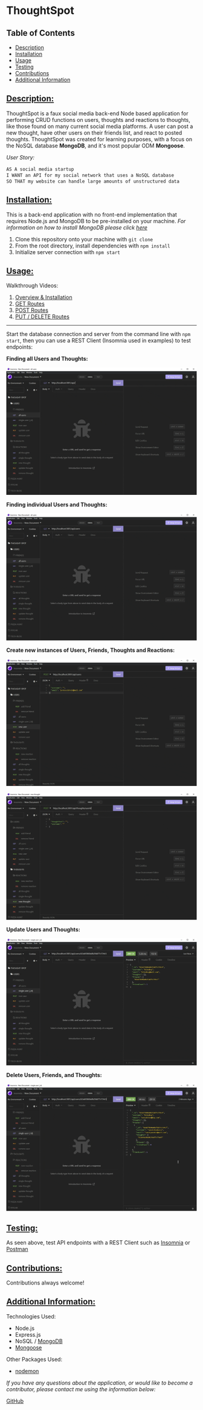 # ThoughtSpot

## Table of Contents

* [Description](#description)
* [Installation](#installation)
* [Usage](#usage)
* [Testing](#testing)
* [Contributions](#contributions)
* [Additional Information](#additional-information)

## [Description:](#table-of-contents)
ThoughtSpot is a faux social media back-end Node based application for performing CRUD functions on users, thoughts and reactions to thoughts, like those found on many current social media platforms. A user can post a new thought, have other users on their friends list, and react to posted thoughts. ThoughtSpot was created for learning purposes, with a focus on the NoSQL database **MongoDB**, and it's most popular ODM **Mongoose**.

_User Story:_
```
AS A social media startup
I WANT an API for my social network that uses a NoSQL database
SO THAT my website can handle large amounts of unstructured data
```


## [Installation:](#table-of-contents)
This is a back-end application with no front-end implementation that requires Node.js and MongoDB to be pre-installed on your machine. *For information on how to install MongoDB please click [here](https://www.mongodb.com/docs/manual/installation/)*

1. Clone this repository onto your machine with `git clone`
2. From the root directory, install dependencies with `npm install`
3. Initialize server connection with `npm start`

## [Usage:](#table-of-contents)
Walkthrough Videos:
1. [Overview & Installation]()
2. [GET Routes]()
3. [POST Routes]()
4. [PUT / DELETE Routes]()

***

Start the database connection and server from the command line with `npm start`, then you can use a REST Client (Insomnia used in examples) to test endpoints:

**Finding all Users and Thoughts:**

![Demo gif of GET all routes](./assets/images/GET%20all%20-%20thoughtspot.gif)

**Finding individual Users and Thoughts:**

![Demo gif of GET single routes](./assets/images/GET%20single%20-%20thoughtspot.gif)

**Create new instances of Users, Friends, Thoughts and Reactions:**

![Demo gif of POST new user and friend routes](./assets/images/POST%20user%20friend%20-%20thoughtspot.gif)

![Demo gif of POST new thought and reaction routes](./assets/images/POST%20thought%20reaction%20-%20thoughtspot.gif)

**Update Users and Thoughts:**

![Demo gif of PUT routes](./assets/images/PUT%20routes%20-%20thoughtspot.gif)

**Delete Users, Friends, and Thoughts:**

![Demo gif of DELETE routes](./assets/images/DELETE%20routes%20-%20thoughtspot.gif)

## [Testing:](#testing)
As seen above, test API endpoints with a REST Client such as [Insomnia](https://insomnia.rest/) or [Postman](https://www.postman.com/)

## [Contributions:](#table-of-contents)
Contributions always welcome!

## [Additional Information:](#table-of-contents)
Technologies Used:
* Node.js
* Express.js
* NoSQL / [MongoDB](https://www.mongodb.com/)
* [Mongoose](https://mongoosejs.com/)

Other Packages Used:
* [nodemon](https://www.npmjs.com/package/nodemon)

_If you have any questions about the application, or would like to become a contributor, please contact me using the information below:_

[GitHub](https://github.com/blindsweatyhansolo)